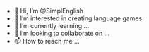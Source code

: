 - 👋 Hi, I’m @SimplEnglish
- 👀 I’m interested in creating language games 
- 🌱 I’m currently learning ...
- 💞️ I’m looking to collaborate on ...
- 📫 How to reach me ...

<!---
SimplEnglish/SimplEnglish is a ✨ special ✨ repository because its `README.md` (this file) appears on your GitHub profile.
You can click the Preview link to take a look at your changes.
--->
